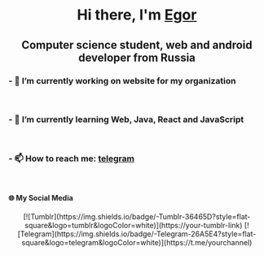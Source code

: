 <h1 align="center">Hi there, I'm <a href="https://t.me/void_inside_me" target="_blank">Egor</a> 
<h2 align="center">Computer science student, web and android developer from Russia</h2>
<h3> - 🔭 I’m currently working on website for my organization </h3> <br>
<h3> - 🌱 I’m currently learning Web, Java, React and JavaScript </h3> <br>
<h3> - 📫 How to reach me: <b> <a href="https://t.me/void_inside_me" target="_blank"> telegram </a> </b> </h3> <br>
<h4> 🌐 My Social Media </h4>
<div align="center">
[![Tumblr](https://img.shields.io/badge/-Tumblr-36465D?style=flat-square&logo=tumblr&logoColor=white)](https://your-tumblr-link)
[![Telegram](https://img.shields.io/badge/-Telegram-26A5E4?style=flat-square&logo=telegram&logoColor=white)](https://t.me/yourchannel)
</div>
